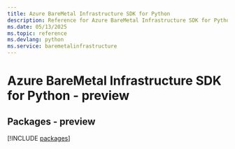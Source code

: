 ```yaml
---
title: Azure BareMetal Infrastructure SDK for Python
description: Reference for Azure BareMetal Infrastructure SDK for Python
ms.date: 05/13/2025
ms.topic: reference
ms.devlang: python
ms.service: baremetalinfrastructure
---
```

# Azure BareMetal Infrastructure SDK for Python - preview
## Packages - preview
[!INCLUDE [packages](baremetal-infrastructure-index.md)]